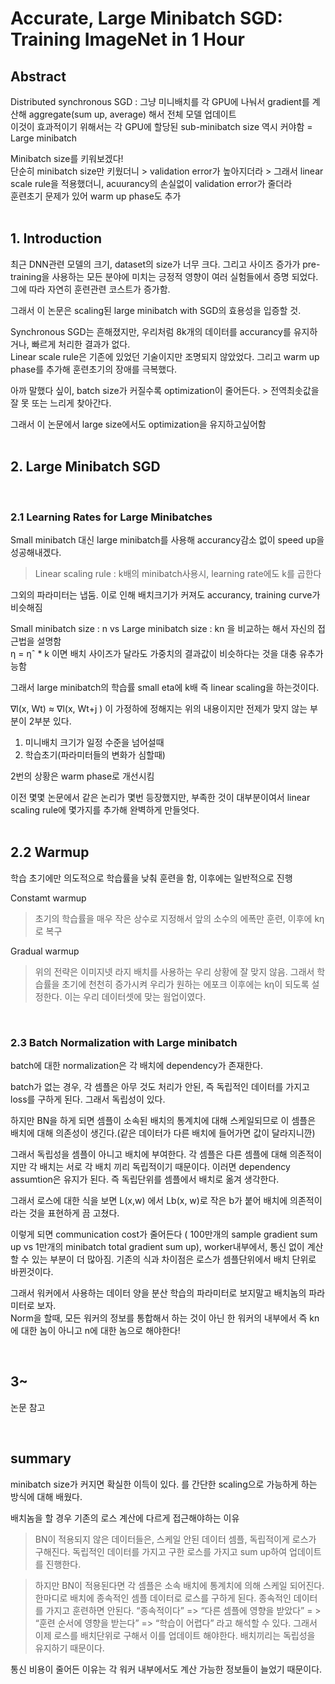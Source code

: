 # Accurate, Large Minibatch SGD: Training ImageNet in 1 Hour

## Abstract

Distributed synchronous SGD : 그냥 미니배치를 각 GPU에 나눠서 gradient를 계산해 aggregate(sum up, average) 해서 전체 모델 업데이트  
이것이 효과적이기 위해서는 각 GPU에 할당된 sub-minibatch size 역시 커야함 = Large minibatch  

Minibatch size를 키워보겠다!  
단순히 minibatch size만 키웠더니 > validation error가 높아지더라 > 그래서 linear scale rule을 적용했더니, acuurancy의 손실없이 validation error가 줄더라  
훈련초기 문제가 있어 warm up phase도 추가  
<br>


## 1. Introduction

최근 DNN관련 모델의 크기, dataset의 size가 너무 크다.
그리고 사이즈 증가가 pre-training을 사용하는 모든 분야에 미치는 긍정적 영향이 여러 실험들에서 증명 되었다.
그에 따라 자연히 훈련관련 코스트가 증가함.  

그래서 이 논문은 scaling된 large minibatch with SGD의 효용성을 입증할 것.  

Synchronous SGD는 흔해졌지만, 우리처럼 8k개의 데이터를 accurancy를 유지하거나, 빠르게 처리한 결과가 없다.  
Linear scale rule은 기존에 있었던 기술이지만 조명되지 않았었다. 그리고 warm up phase를 추가해 훈련초기의 장애를 극복했다.  

아까 말했다 싶이, batch size가 커질수록 optimization이 줄어든다. > 전역최솟값을 잘 못 또는 느리게 찾아간다.  

그래서 이 논문에서 large size에서도 optimization을 유지하고싶어함  
<br>


## 2. Large Minibatch SGD

<br>

### 2.1 Learning Rates for Large Minibatches

Small minibatch 대신 large minibatch를 사용해 accurancy감소 없이 speed up을 성공해내겠다.  

> Linear scaling rule : k배의 minibatch사용시, learning rate에도 k를 곱한다

그외의 파라미터는 냅둠.
이로 인해 배치크기가 커져도 accurancy, training curve가 비슷해짐  

Small minibatch size : n  vs   Large minibatch size : kn  을 비교하는 해서 자신의 접근법을 설명함  
η = ηˆ * k 이면 배치 사이즈가 달라도 가중치의 결과값이 비슷하다는 것을 대충 유추가능함  

그래서 large minibatch의 학습률 small eta에 k배 즉 linear scaling을 하는것이다.  

∇l(x, Wt) ≈ ∇l(x, Wt+j ) 이 가정하에 정해지는 위의 내용이지만 전제가 맞지 않는 부분이 2부분 있다.
1. 미니배치 크기가 일정 수준을 넘어설때
2. 학습초기(파라미터들의 변화가 심할때)

2번의 상황은 warm phase로 개선시킴  

이전 몇몇 논문에서 같은 논리가 몇번 등장했지만, 부족한 것이 대부분이여서 linear scaling rule에 몇가지를 추가해 완벽하게 만들엇다.  
<br>

## 2.2 Warmup

학습 초기에만 의도적으로 학습률을 낮춰 훈련을 함, 이후에는 일반적으로 진행  

Constamt warmup
> 초기의 학습률을 매우 작은 상수로 지정해서 앞의 소수의 에폭만 훈련, 이후에 kη로 복구

Gradual warmup
> 위의 전략은 이미지넷 라지 배치를 사용하는 우리 상황에 잘 맞지 않음. 그래서 학습률을 초기에 천천히 증가시켜 우리가 원하는 에포크 이후에는 kη이 되도록 설정한다. 이는 우리 데이터셋에 맞는 웜업이였다.

<br> 

### 2.3 Batch Normalization with Large minibatch

batch에 대한 normalization은 각 배치에 dependency가 존재한다.  

batch가 없는 경우, 각 셈플은 아무 것도 처리가 안된, 즉 독립적인 데이터를 가지고 loss를 구하게 된다. 그래서 독립성이 있다.  

하지만 BN을 하게 되면 셈플이 소속된 배치의 통계치에 대해 스케일되므로 이 셈플은 배치에 대해 의존성이 생긴다.(같은 데이터가 다른 배치에 들어가면 값이 달라지니깐)  

그래서 독립성을 셈플이 아니고 배치에 부여한다. 각 셈플은 다른 셈플에 대해 의존적이지만 각 배치는 서로 각 배치 끼리 독립적이기 때문이다. 이러면 dependency assumtion은 유지가 된다. 즉 독립단위를 셈플에서 배치로 옮겨 생각한다.  

그래서 로스에 대한 식을 보면 L(x,w) 에서  Lb(x, w)로 작은 b가 붙어 배치에 의존적이라는 것을 표현하게 끔 고쳤다.  

이렇게 되면 communication cost가 줄어든다 ( 100만개의 sample gradient sum up  vs  1만개의 minibatch total gradient sum up), worker내부에서, 통신 없이 계산할 수 있는 부분이 더 많아짐. 기존의 식과 차이점은 로스가 셈플단위에서 배치 단위로 바뀐것이다.  

그래서 워커에서 사용하는 데이터 양을 분산 학습의 파라미터로 보지말고 배치놈의 파라미터로 보자.  
Norm을 할때, 모든 워커의 정보를 통합해서 하는 것이 아닌 한 워커의 내부에서 즉 kn에 대한 놈이 아니고 n에 대한 놈으로 해야한다!

<br>


## 3~

논문 참고


<br>

## summary 

minibatch size가 커지면 확실한 이득이 있다. 를 간단한 scaling으로 가능하게 하는 방식에 대해 배웠다.

배치놈을 할 경우 기존의 로스 계산에 다르게 접근해야하는 이유
> BN이 적용되지 않은 데이터들은, 스케일 안된 데이터 셈플, 독립적이게 로스가 구해진다.  독립적인 데이터를 가지고 구한 로스를 가지고 sum up하여 업데이트를 진행한다.


> 하지만 BN이 적용된다면 각 셈플은 소속 배치에 통계치에 의해 스케일 되어진다. 한마디로 배치에 종속적인 셈플 데이터로 로스를 구하게 된다. 종속적인 데이터를 가지고 훈련하면 안된다. “종속적이다” => “다른 셈플에 영향을 받았다”  = > “훈련 순서에 영향을 받는다”  =>  “학습이 어렵다” 라고 해석할 수 있다. 그래서 이제 로스를 배치단위로 구해서 이를 업데이트 해야한다. 배치끼리는 독립성을 유지하기 때문이다.

통신 비용이 줄어든 이유는 각 워커 내부에서도 계산 가능한 정보들이 늘었기 때문이다.

